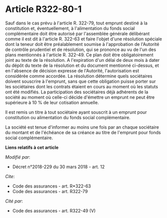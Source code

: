 # Article R322-80-1

Sauf dans le cas prévu à l'article R. 322-79, tout emprunt destiné à la constitution et, éventuellement, à l'alimentation du
fonds social complémentaire doit être autorisé par l'assemblée générale délibérant comme il est dit à l'article R. 322-63 et
faire l'objet d'une résolution spéciale dont la teneur doit être préalablement soumise à l'approbation de l'Autorité de
contrôle prudentiel et de résolution, qui se prononce au vu de l'un des plans mentionnés à l'article R. 322-49. Ce plan doit
être obligatoirement joint au texte de la résolution. A l'expiration d'un délai de deux mois à dater du dépôt du texte de la
résolution et du document mentionné ci-dessus, et en l'absence de décision expresse de l'Autorité, l'autorisation est
considérée comme accordée. La résolution détermine quels sociétaires doivent souscrire à l'emprunt, sans que cette obligation
puisse porter sur les sociétaires dont les contrats étaient en cours au moment où les statuts ont été modifiés. La
participation des sociétaires déjà adhérents de la société au moment où celle-ci décide d'émettre un emprunt ne peut être
supérieure à 10 % de leur cotisation annuelle.

Il est remis un titre à tout sociétaire ayant souscrit à un emprunt pour constitution ou alimentation du fonds social
complémentaire.

La société est tenue d'informer au moins une fois par an chaque sociétaire du montant et de l'échéance de sa créance au titre
de l'emprunt pour fonds social complémentaire.

**Liens relatifs à cet article**

_Modifié par_:

  - Décret n°2018-229 du 30 mars 2018 - art. 12

_Cite_:

  - Code des assurances - art. R*322-63
  - Code des assurances - art. R322-79

_Cité par_:

  - Code des assurances - art. R322-49 (V)

